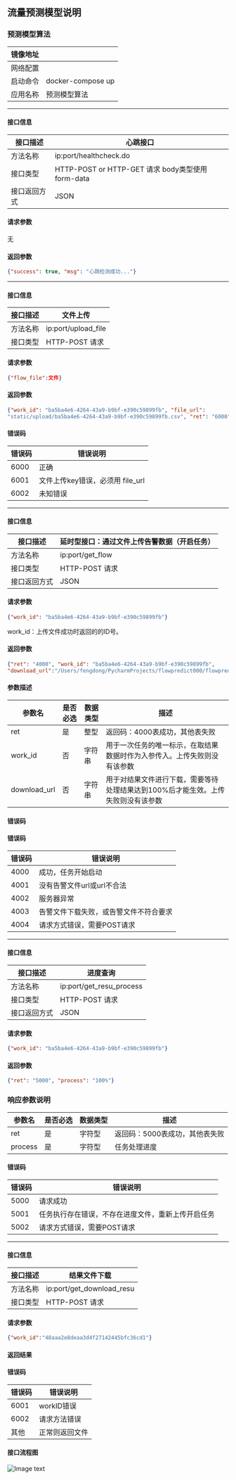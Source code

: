 ## 流量预测模型说明

### 预测模型算法

| 镜像地址 |  |
| -------- | ------------------------------------------------------ |
| 网络配置 |                   |
| 启动命令 | docker-compose up                                 |
| 应用名称 | 预测模型算法                                           |

---
#### 接口信息

| 接口描述     | 心跳接口                      |
| ------------ | ----------------------------- |
| 方法名称     | ip:port/healthcheck.do |
| 接口类型     | HTTP-POST or  HTTP-GET 请求 body类型使用form-data        |
| 接口返回方式 | JSON                          |



#### 请求参数

无


#### 返回参数

```json
{"success": true, "msg": "心跳检测成功..."}
```

---

#### 接口信息
|接口描述| 文件上传 |
| ------------ | -------------------------- |
|方法名称| ip:port/upload_file|
|接口类型| HTTP-POST 请求|
#### 请求参数

```json
{"flow_file":文件}
```
#### 返回参数

```json
{"work_id": "ba5ba4e6-4264-43a9-b9bf-e390c59899fb", "file_url":
"static/upload/ba5ba4e6-4264-43a9-b9bf-e390c59899fb.csv", "ret": "6000"}
```
#### 错误码

|错误码|错误说明|
| ------------ | --------------------- |
|6000|正确|
|6001|文件上传key错误，必须用 file_url |
|6002|未知错误|



---

#### 接口信息

|接口描述| 延时型接口：通过文件上传告警数据（开启任务）|
| ------------ | -------------------------- |
| 方法名称| ip:port/get_flow|
| 接口类型| HTTP-POST 请求|
| 接口返回方式 | JSON|



#### 请求参数

```json
{"work_id": "ba5ba4e6-4264-43a9-b9bf-e390c59899fb"}
```
work_id：上传文件成功时返回的的ID号。



#### 返回参数

```json
{"ret": "4000", "work_id": "ba5ba4e6-4264-43a9-b9bf-e390c59899fb",
"download_url":"/Users/fengdong/PycharmProjects/flowpredict000/flowpredict/static/download/ba5ba4e6-4264-43a9-b9bf-e390c59899fb.csv"}
```

#### 参数描述
|参数名|是否必选|数据类型|描述|
| ------------ | -----|------|--------------- |
|ret|是|整型|返回码：4000表成功，其他表失败|
|work_id|否|字符串|用于一次任务的唯一标示，在取结果数据时作为入参传入。上传失败则没有该参数|
|download_url|否|字符串|用于对结果文件进行下载，需要等待处理结果达到100%后才能生效。上传失败则没有该参数|
#### 错误码
#### 错误码
|错误码|错误说明|
| ----|----- |
|4000|成功，任务开始启动|
|4001|没有告警文件url或url不合法|
|4002|服务器异常|
|4003|告警文件下载失败，或告警文件不符合要求|
|4004|请求方式错误，需要POST请求|

---                                         
#### 接口信息

| 接口描述|进度查询|
| ------------ | --------------------------- |
| 方法名称| ip:port/get_resu_process|
| 接口类型| HTTP-POST 请求|
| 接口返回方式 | JSON|



#### 请求参数

```json
{"work_id": "ba5ba4e6-4264-43a9-b9bf-e390c59899fb"}
```

#### 返回参数

```json
{"ret": "5000", "process": "100%"}
```
### 响应参数说明

|参数名|是否必选|数据类型|描述|
| --- | ------|-------|---|
|ret|是|字符型|返回码：5000表成功，其他表失败|
|process|是|字符型|任务处理进度|



#### 错误码

|错误码|错误说明|
| ------------ | --------------------- |
|5000|请求成功|
|5001|任务执行存在错误，不存在进度文件，重新上传开启任务|
|5002|请求方式错误，需要POST请求|
---

#### 接口信息
|接口描述| 结果文件下载 |
| ------------ | -------------------------- |
|方法名称| ip:port/get_download_resu|
|接口类型| HTTP-POST 请求|
#### 请求参数

```json
{"work_id":"48aaa2e8deaa3d4f27142445bfc36cd1"}
```
#### 返回结果

#### 错误码

|错误码|错误说明|
| ------------ | --------------------- |
|6001|workID错误|
|6002|请求方法错误|
|其他|正常则返回文件|




#### 接口流程图
![Image text](https://s1.ax1x.com/2020/05/27/tkbkxP.png)

